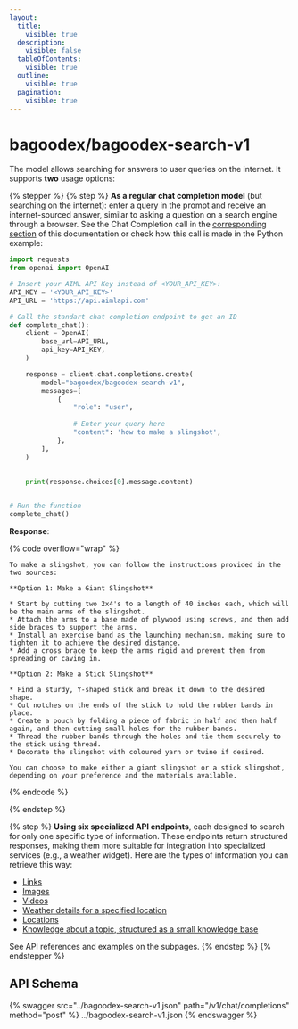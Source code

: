 ```yaml
---
layout:
  title:
    visible: true
  description:
    visible: false
  tableOfContents:
    visible: true
  outline:
    visible: true
  pagination:
    visible: true
---
```


# bagoodex/bagoodex-search-v1

The model allows searching for answers to user queries on the internet. It supports **two** usage options:

{% stepper %}
{% step %}
**As a regular chat completion model** (but searching on the internet): enter a query in the prompt and receive an internet-sourced answer, similar to asking a question on a search engine through a browser. See the Chat Completion call in the [corresponding section](https://docs.aimlapi.com/api-overview/text-models-llm/chat-completion) of this documentation or check how this call is made in the Python example:&#x20;

```python
import requests
from openai import OpenAI

# Insert your AIML API Key instead of <YOUR_API_KEY>:
API_KEY = '<YOUR_API_KEY>'
API_URL = 'https://api.aimlapi.com'

# Call the standart chat completion endpoint to get an ID
def complete_chat():
    client = OpenAI(
        base_url=API_URL,
        api_key=API_KEY,
    )    

    response = client.chat.completions.create(
        model="bagoodex/bagoodex-search-v1",
        messages=[
            {
                "role": "user",
                
                # Enter your query here
                "content": 'how to make a slingshot',
            },
        ],
    )
    
    
    print(response.choices[0].message.content)


# Run the function
complete_chat()
```

**Response**:

{% code overflow="wrap" %}
```
To make a slingshot, you can follow the instructions provided in the two sources:

**Option 1: Make a Giant Slingshot**

* Start by cutting two 2x4's to a length of 40 inches each, which will be the main arms of the slingshot.
* Attach the arms to a base made of plywood using screws, and then add side braces to support the arms.
* Install an exercise band as the launching mechanism, making sure to tighten it to achieve the desired distance.
* Add a cross brace to keep the arms rigid and prevent them from spreading or caving in.

**Option 2: Make a Stick Slingshot**

* Find a sturdy, Y-shaped stick and break it down to the desired shape.
* Cut notches on the ends of the stick to hold the rubber bands in place.
* Create a pouch by folding a piece of fabric in half and then half again, and then cutting small holes for the rubber bands.        
* Thread the rubber bands through the holes and tie them securely to the stick using thread.
* Decorate the slingshot with coloured yarn or twine if desired.

You can choose to make either a giant slingshot or a stick slingshot, depending on your preference and the materials available.  
```
{% endcode %}


{% endstep %}

{% step %}
**Using six specialized API endpoints**, each designed to search for only one specific type of information. These endpoints return structured responses, making them more suitable for integration into specialized services (e.g., a weather widget). Here are the types of information you can retrieve this way:

* [Links](https://docs.aimlapi.com/api-overview/web-search-models/bagoodex/bagoodex-bagoodex-search-v1/find-links)
* [Images](https://docs.aimlapi.com/api-overview/web-search-models/bagoodex/bagoodex-bagoodex-search-v1/find-images)
* [Videos](https://docs.aimlapi.com/api-overview/web-search-models/bagoodex/bagoodex-bagoodex-search-v1/find-videos)
* [Weather details for a specified location](https://docs.aimlapi.com/api-overview/web-search-models/bagoodex/bagoodex-bagoodex-search-v1/find-the-weather)
* [Locations](https://docs.aimlapi.com/api-overview/web-search-models/bagoodex/bagoodex-bagoodex-search-v1/find-a-local-map)
* [Knowledge about a topic, structured as a small knowledge base](https://docs.aimlapi.com/api-overview/web-search-models/bagoodex/bagoodex-bagoodex-search-v1/get-a-knowledge-structure)

See API references and examples on the subpages.
{% endstep %}
{% endstepper %}
## API Schema
{% swagger src="../bagoodex-search-v1.json" path="/v1/chat/completions" method="post" %}
../bagoodex-search-v1.json
{% endswagger %}